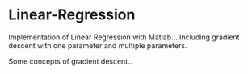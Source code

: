 # Linear-Regression
Implementation of Linear Regression with Matlab…
Including gradient descent with one parameter and multiple parameters.

Some concepts of gradient descent..
